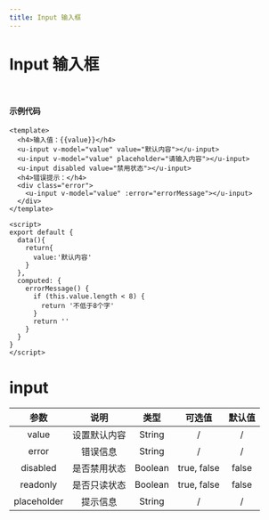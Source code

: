 ```yaml
---
title: Input 输入框
---
```

# Input 输入框

<ClientOnly>
<inputs />
</ClientOnly>

<br>

#### 示例代码

```vue
<template>
  <h4>输入值：{{value}}</h4>
  <u-input v-model="value" value="默认内容"></u-input>
  <u-input v-model="value" placeholder="请输入内容"></u-input>
  <u-input disabled value="禁用状态"></u-input>
  <h4>错误提示：</h4>
  <div class="error">
    <u-input v-model="value" :error="errorMessage"></u-input>
  </div>
</template>

<script>
export default {
  data(){
    return{
      value:'默认内容'
    }
  },
  computed: {
    errorMessage() {
      if (this.value.length < 8) {
        return '不低于8个字'
      }
      return ''
    }
  }
}
</script>
```

# input
|参数| 说明 |  类型  | 可选值 | 默认值 |
| :-------------: |:-------------:| :-----:|:-----:|:-----:|
|value| 设置默认内容 | String | / | /
|error| 错误信息 | String | / | / 
|disabled| 是否禁用状态 | Boolean |true, false|false
|readonly| 是否只读状态 | Boolean |true, false|false
|placeholder| 提示信息 | String | / | /